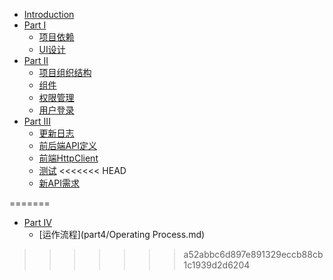 * [Introduction](README.md)
* [Part I](part1/README.md)
    * [项目依赖](part1/dependencies.md)
    * [UI设计](part1/UIDesign.md)
* [Part II](part2/README.md)
    * [项目组织结构](part2/structure.md)
    * [组件](part2/component.md)
    * [权限管理](part2/authorityManagement.md)
    * [用户登录](part2/login.md)
* [Part III](part3/README.md)
    * [更新日志](part3/updateLog.md)
    * [前后端API定义](part3/API.md)
    * [前端HttpClient](part3/httpClient.md)
    * [测试](part3/tests.md)
<<<<<<< HEAD
    * [新API需求](part3/newAPI20201127.md)

=======
* [Part IV](part4/README.md)
    * [运作流程](part4/Operating Process.md)
>>>>>>> a52abbc6d897e891329eccb88cb1c1939d2d6204
